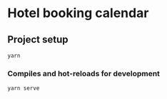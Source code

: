 # Hotel booking calendar

## Project setup
```
yarn
```

### Compiles and hot-reloads for development
```
yarn serve
```

